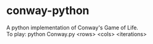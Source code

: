 # conway-python
A python implementation of Conway's Game of Life.<br/>
To play: python Conway.py \<rows\> \<cols\> \<iterations\>
